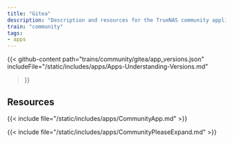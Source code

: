 ```yaml
---
title: "Gitea"
description: "Description and resources for the TrueNAS community application called Gitea."
train: "community"
tags:
- apps
---
```


{{< github-content 
    path="trains/community/gitea/app_versions.json"
	includeFile="/static/includes/apps/Apps-Understanding-Versions.md"
>}}

## Resources

{{< include file="/static/includes/apps/CommunityApp.md" >}}

{{< include file="/static/includes/apps/CommunityPleaseExpand.md" >}}

<!--
<div class="docs-sections">

{{< doc-card title="<appname> Deployments" link="/resources/"
descr="How to deploy and configure the <appname> app." >}}

</div>
-->
